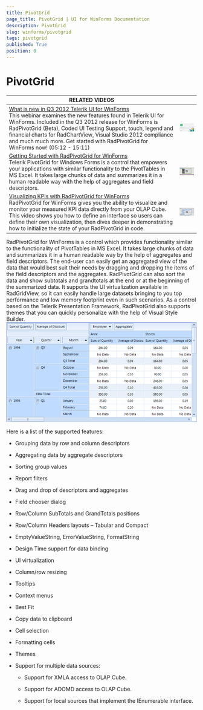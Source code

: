 ```yaml
---
title: PivotGrid
page_title: PivotGrid | UI for WinForms Documentation
description: PivotGrid
slug: winforms/pivotgrid
tags: pivotgrid
published: True
position: 0
---
```


# PivotGrid




| RELATED VIDEOS |  |
| ------ | --- |
|[What is new in Q3 2012 Telerik UI for WinForms](http://www.telerik.com/videos/winforms/what-is-new-in-q3-2012-radcontrols-for-winforms)<br>This webinar examines the new features found in Telerik UI for WinForms. Included in the Q3 2012 release for WinForms is RadPivotGrid (Beta), Coded UI Testing Support, touch, legend and financial charts for RadChartView, Visual Studio 2012 compliance and much much more. Get started with RadPivotGrid for WinForms now! (05:12 - 15:11)|![webinar Q 32012](images/webinarQ32012.png)|
|[Getting Started with RadPivotGrid for WinForms](http://www.telerik.com/videos/devcraft/getting-started-with-radpivotgrid-for-winforms)<br>Telerik PivotGrid for Windows Forms is a control that empowers your applications with similar functionality to the PivotTables in MS Excel. It takes large chunks of data and summarizes it in a human readable way with the help of aggregates and field descriptors.|![pivot-overview-001](images/pivot-overview-001.png)|
|[Visualizing KPIs with RadPivotGrid for WinForms](http://www.telerik.com/videos/winforms/visualizing-kpis-with-radpivotgrid-for-winforms)<br>RadPivotGrid for WinForms gives you the ability to visualize and monitor your measured KPI data directly from your OLAP Cube. This video shows you how to define an interface so users can define their own visualization, then dives deeper in demonstrating how to initialize the state of your RadPivotGrid in code.|![pivotgrid-overview 002](images/pivotgrid-overview002.png)|

RadPivotGrid for WinForms is a control which provides functionality similar to the functionality of PivotTables in MS Excel. It takes large chunks of data and summarizes it in a human readable way by the help of aggregates and field descriptors. The end-user can easily get an aggregated view of the data that would best suit their needs by dragging and dropping the items of the field descriptors and the aggregates. RadPivotGrid can also sort the data and show subtotals and grandtotals at the end or at the beginning of the summarized data. It supports the UI virtualization available in RadGridView, so it can easily handle large datasets bringing to you top performance and low memory footprint even in such scenarios. As a control based on the Telerik Presentation Framework, RadPivotGrid also supports themes that you can quickly personalize with the help of Visual Style Builder.<br>![pivotgrid-overview 001](images/pivotgrid-overview001.png)

Here is a list of the supported features:  

* Grouping data by row and column descriptors

* Aggregating data by aggregate descriptors

* Sorting group values

* Report filters

* Drag and drop of descriptors and aggregates

* Field chooser dialog

* Row/Column SubTotals and GrandTotals positions

* Row/Column Headers layouts – Tabular and Compact

* EmptyValueString, ErrorValueString, FormatString

* Design Time support for data binding

* UI virtualization

* Column/row resizing

* Tooltips

* Context menus

* Best Fit

* Copy data to clipboard

* Cell selection

* Formatting cells

* Themes

* Support for multiple data sources: 

  * Support for XMLA access to OLAP Cube.

  * Support for ADOMD access to OLAP Cube.

  * Support for local sources that implement the IEnumerable interface.